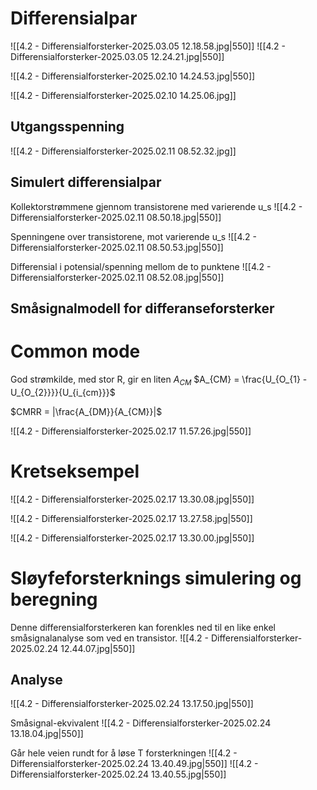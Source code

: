# Differensialpar
![[4.2 - Differensialforsterker-2025.03.05 12.18.58.jpg|550]]
![[4.2 - Differensialforsterker-2025.03.05 12.24.21.jpg|550]]


![[4.2 - Differensialforsterker-2025.02.10 14.24.53.jpg|550]]


![[4.2 - Differensialforsterker-2025.02.10 14.25.06.jpg]]


## Utgangsspenning
![[4.2 - Differensialforsterker-2025.02.11 08.52.32.jpg]]

## Simulert differensialpar
Kollektorstrømmene gjennom transistorene med varierende u_s
![[4.2 - Differensialforsterker-2025.02.11 08.50.18.jpg|550]]

Spenningene over transistorene, mot varierende u_s
![[4.2 - Differensialforsterker-2025.02.11 08.50.53.jpg|550]]


Differensial i potensial/spenning mellom de to punktene
![[4.2 - Differensialforsterker-2025.02.11 08.52.08.jpg|550]]


## Småsignalmodell for differanseforsterker




# Common mode 
God strømkilde, med stor R, gir en liten $A_{CM}$
$A_{CM} = \frac{U_{O_{1} - U_{O_{2}}}}{U_{i_{cm}}}$

$CMRR = |\frac{A_{DM}}{A_{CM}}|$

![[4.2 - Differensialforsterker-2025.02.17 11.57.26.jpg|550]]



# Kretseksempel
![[4.2 - Differensialforsterker-2025.02.17 13.30.08.jpg|550]]

![[4.2 - Differensialforsterker-2025.02.17 13.27.58.jpg|550]]

![[4.2 - Differensialforsterker-2025.02.17 13.30.00.jpg|550]]



# Sløyfeforsterknings simulering og beregning
Denne differensialforsterkeren kan forenkles ned til en like enkel småsignalanalyse som ved en transistor.
![[4.2 - Differensialforsterker-2025.02.24 12.44.07.jpg|550]]


## Analyse
![[4.2 - Differensialforsterker-2025.02.24 13.17.50.jpg|550]]

Småsignal-ekvivalent
![[4.2 - Differensialforsterker-2025.02.24 13.18.04.jpg|550]]

Går hele veien rundt for å løse T forsterkningen
![[4.2 - Differensialforsterker-2025.02.24 13.40.49.jpg|550]]
![[4.2 - Differensialforsterker-2025.02.24 13.40.55.jpg|550]]
